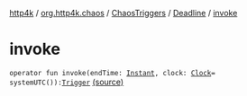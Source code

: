[http4k](../../../index.md) / [org.http4k.chaos](../../index.md) / [ChaosTriggers](../index.md) / [Deadline](index.md) / [invoke](./invoke.md)

# invoke

`operator fun invoke(endTime: `[`Instant`](https://docs.oracle.com/javase/9/docs/api/java/time/Instant.html)`, clock: `[`Clock`](https://docs.oracle.com/javase/9/docs/api/java/time/Clock.html)` = systemUTC()): `[`Trigger`](../../-trigger.md) [(source)](https://github.com/http4k/http4k/blob/master/http4k-testing-chaos/src/main/kotlin/org/http4k/chaos/ChaosTriggers.kt#L93)